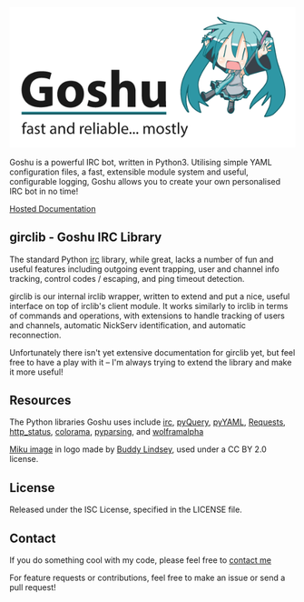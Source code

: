 ![Goshu](docs/logo.png)

Goshu is a powerful IRC bot, written in Python3. Utilising simple YAML configuration files, a fast, extensible module system and useful, configurable logging, Goshu allows you to create your own personalised IRC bot in no time!

[Hosted Documentation](http://goshu.readthedocs.org/en/latest/)

girclib - Goshu IRC Library
---------------------------
The standard Python [irc](http://bitbucket.org/jaraco/irc) library, while great, lacks a number of fun and useful features including outgoing event trapping, user and channel info tracking, control codes / escaping, and ping timeout detection.

girclib is our internal irclib wrapper, written to extend and put a nice, useful interface on top of irclib's client module. It works similarly to irclib in terms of commands and operations, with extensions to handle tracking of users and channels, automatic NickServ identification, and automatic reconnection.

Unfortunately there isn't yet extensive documentation for girclib yet, but feel free to have a play with it – I'm always trying to extend the library and make it more useful!

Resources
---------
The Python libraries Goshu uses include [irc](http://bitbucket.org/jaraco/irc), [pyQuery](https://pypi.python.org/pypi/pyquery), [pyYAML](https://bitbucket.org/xi/pyyaml), [Requests](http://python-requests.org), [http_status](https://github.com/DanielOaks/http_status), [colorama](https://pypi.python.org/pypi/colorama), [pyparsing](http://pyparsing.wikispaces.com/), and [wolframalpha](https://pypi.python.org/pypi/wolframalpha)

[Miku image](https://www.flickr.com/photos/buddylindsey/4015238947/) in logo made by [Buddy Lindsey](https://www.flickr.com/photos/buddylindsey/), used under a CC BY 2.0 license.

License
-------
Released under the ISC License, specified in the LICENSE file.

Contact
-------
If you do something cool with my code, please feel free to [contact me](daniel@danieloaks.net)

For feature requests or contributions, feel free to make an issue or send a pull request!
